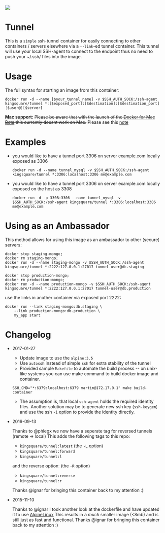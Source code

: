 [![](https://images.microbadger.com/badges/image/kingsquare/tunnel.svg)](https://microbadger.com/images/kingsquare/tunnel "Get your own image badge on microbadger.com")
# Tunnel

This is a `simple` ssh-tunnel container for easily connecting to other containers / servers elsewhere via a ```--link```-ed
tunnel container. This tunnel will use your local SSH-agent to connect to the endpoint thus no need to push your ~/.ssh/ files into
the image.

# Usage

The full syntax for starting an image from this container:

	docker run -d --name [$your_tunnel_name] -v $SSH_AUTH_SOCK:/ssh-agent kingsquare/tunnel *:[$exposed_port]:[$destination]:[$destination_port] [$user@][$server]

**Mac support:** ~~Please be aware that with the launch of the [Docker for Mac Beta](https://blog.docker.com/2016/03/docker-for-mac-windows-beta/) this currently doesnt work on Mac.~~ Please see this [note](https://github.com/kingsquare/docker-tunnel/issues/2#issuecomment-220782052)

# Examples

* you would like to have a tunnel port 3306 on server example.com locally exposed as 3306

	```docker run -d --name tunnel_mysql -v $SSH_AUTH_SOCK:/ssh-agent kingsquare/tunnel *:3306:localhost:3306 me@example.com```

* you would like to have a tunnel port 3306 on server example.com locally exposed on the host as 3308

	```docker run -d -p 3308:3306 --name tunnel_mysql -v $SSH_AUTH_SOCK:/ssh-agent kingsquare/tunnel *:3306:localhost:3306 me@example.com```


# Using as an Ambassador

This method allows for using this image as an ambassador to other (secure) servers:

	docker stop staging-mongo;
	docker rm staging-mongo;
	docker run -d --name staging-mongo -v $SSH_AUTH_SOCK:/ssh-agent kingsquare/tunnel *:2222:127.0.0.1:27017 tunnel-user@db.staging

	docker stop production-mongo;
	docker rm production-mongo;
	docker run -d --name production-mongo -v $SSH_AUTH_SOCK:/ssh-agent kingsquare/tunnel *:2222:127.0.0.1:27017 tunnel-user@db.production

use the links in another container via exposed port 2222:

	docker run --link staging-mongo:db.staging \
	    --link production-mongo:db.production \
	    my_app start

# Changelog

* 2017-01-27

   - Update image to use the `alpine:3.5`
   - Use `autossh` instead of simple `ssh` for extra stability of the tunnel
   - Provided sample `Makefile` to automate the build process -- on
     unix-like systems you can use make command to build docker image and
     container.

	```SSH_CMD="*:6379:localhost:6379 martin@172.17.0.1" make build-container```

   - The assumption is, that local `ssh-agent` holds the required identity
     files.  Another solution may be to generate new ssh key (`ssh-keygen`)
     and use the ssh `-i` option to provide the identity directly.

* 2016-09-13

    Thanks to @phlegx we now have a seperate tag for reversed tunnels (remote -> local)
    This adds the following tags to this repo:
    - `kingsquare/tunnel:latest` (the `-L` option)
    - `kingsquare/tunnel:forward`
    - `kingsquare/tunnel:l`

    and the reverse option: (the `-R` option)
    - `kingsquare/tunnel:reverse`
    - `kingsquare/tunnel:r`

    Thanks @ignar for bringing this container back to my attention :)

* 2015-11-10

    Thanks to @ignar I took another look at the dockerfile and have updated it to use [AlpineLinux](http://www.alpinelinux.org/)
    This results in a _much_ smaller image (<8mb) and is still just as fast and functional.
    Thanks @ignar for bringing this container back to my attention :)
